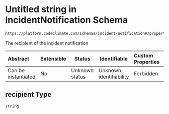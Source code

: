 # Untitled string in IncidentNotification Schema

```txt
https://platform.codeclimate.com/schemas/incident-notification#/properties/recipient
```

The recipient of the incident notification


| Abstract            | Extensible | Status         | Identifiable            | Custom Properties | Additional Properties | Access Restrictions | Defined In                                                                                                  |
| :------------------ | ---------- | -------------- | ----------------------- | :---------------- | --------------------- | ------------------- | ----------------------------------------------------------------------------------------------------------- |
| Can be instantiated | No         | Unknown status | Unknown identifiability | Forbidden         | Allowed               | none                | [IncidentNotification.schema.json\*](../../schemas/IncidentNotification.schema.json "open original schema") |

## recipient Type

`string`
